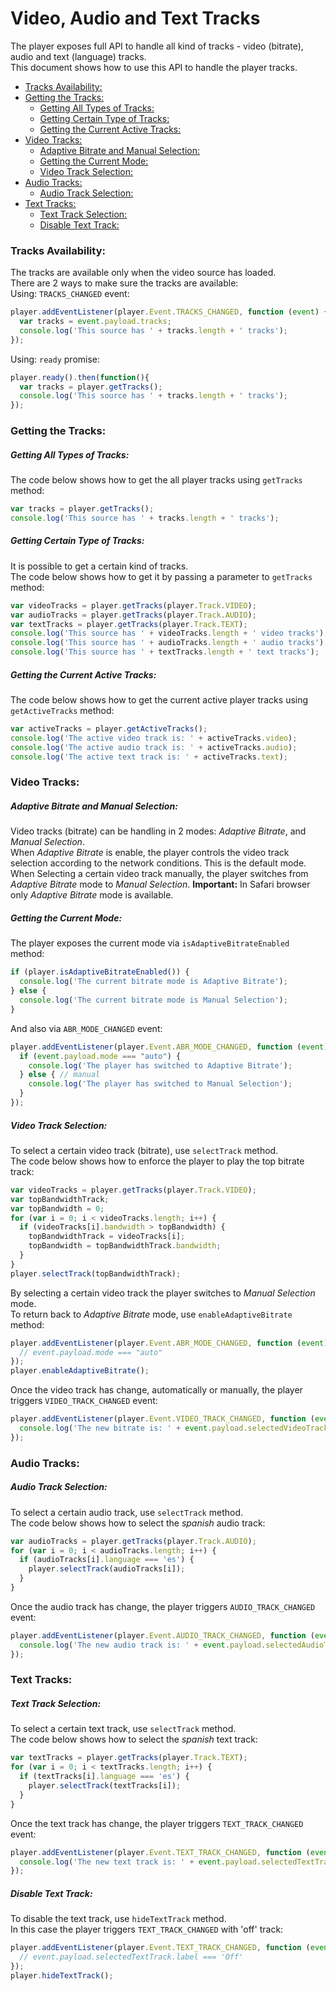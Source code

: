 # Video, Audio and Text Tracks

The player exposes full API to handle all kind of tracks - video (bitrate), audio and text (language) tracks.
<br>This document shows how to use this API to handle the player tracks. 

+ [Tracks Availability:](#tracks-availability)
+ [Getting the Tracks:](#getting-the-tracks)
    * [Getting All Types of Tracks:](#getting-all-types-of-tracks)
    * [Getting Certain Type of Tracks:](#getting-certain-type-of-tracks)
    * [Getting the Current Active Tracks:](#getting-the-current-active-tracks)
+ [Video Tracks:](#video-tracks)
    * [Adaptive Bitrate and Manual Selection:](#adaptive-bitrate-and-manual-selection)
    * [Getting the Current Mode:](#getting-the-current-mode)
    * [Video Track Selection:](#video-track-selection)
+ [Audio Tracks:](#audio-tracks)
    * [Audio Track Selection:](#audio-track-selection)
+ [Text Tracks:](#text-tracks)
    * [Text Track Selection:](#text-track-selection)
  * [Disable Text Track:](#disable-text-track) 

### Tracks Availability:
The tracks are available only when the video source has loaded.
<br>There are 2 ways to make sure the tracks are available:
<br>Using: `TRACKS_CHANGED` event: 
```javascript
player.addEventListener(player.Event.TRACKS_CHANGED, function (event) {
  var tracks = event.payload.tracks;
  console.log('This source has ' + tracks.length + ' tracks');
});
```
Using: `ready` promise:
```javascript
player.ready().then(function(){
  var tracks = player.getTracks();
  console.log('This source has ' + tracks.length + ' tracks');
});
```
### Getting the Tracks: 
##### Getting All Types of Tracks:
The code below shows how to get the all player tracks using `getTracks` method:
```javascript
var tracks = player.getTracks();
console.log('This source has ' + tracks.length + ' tracks');
```

##### Getting Certain Type of Tracks:
It is possible to get a certain kind of tracks.
<br>The code below shows how to get it by passing a parameter to `getTracks` method:
```javascript
var videoTracks = player.getTracks(player.Track.VIDEO);
var audioTracks = player.getTracks(player.Track.AUDIO);
var textTracks = player.getTracks(player.Track.TEXT);
console.log('This source has ' + videoTracks.length + ' video tracks');
console.log('This source has ' + audioTracks.length + ' audio tracks');
console.log('This source has ' + textTracks.length + ' text tracks');
```

##### Getting the Current Active Tracks:
The code below shows how to get the current active player tracks using `getActiveTracks` method:
```javascript
var activeTracks = player.getActiveTracks();
console.log('The active video track is: ' + activeTracks.video);
console.log('The active audio track is: ' + activeTracks.audio);
console.log('The active text track is: ' + activeTracks.text);
```

### Video Tracks:
##### Adaptive Bitrate and Manual Selection:
Video tracks (bitrate) can be handling in 2 modes: *Adaptive Bitrate*, and *Manual Selection*.
<br>When *Adaptive Bitrate* is enable, the player controls the video track selection according to the network conditions. This is the default mode.
<br>When Selecting a certain video track manually, the player switches from *Adaptive Bitrate* mode to *Manual Selection*.
**Important:** In Safari browser only *Adaptive Bitrate* mode is available.

##### Getting the Current Mode:
The player exposes the current mode via `isAdaptiveBitrateEnabled` method:
```javascript
if (player.isAdaptiveBitrateEnabled()) {
  console.log('The current bitrate mode is Adaptive Bitrate');
} else {
  console.log('The current bitrate mode is Manual Selection');
}
```
And also via `ABR_MODE_CHANGED` event:
```javascript
player.addEventListener(player.Event.ABR_MODE_CHANGED, function (event) {
  if (event.payload.mode === "auto") {
    console.log('The player has switched to Adaptive Bitrate');
  } else { // manual
    console.log('The player has switched to Manual Selection');
  }
});
```
##### Video Track Selection:
To select a certain video track (bitrate), use `selectTrack` method.
<br>The code below shows how to enforce the player to play the top bitrate track:
```javascript
var videoTracks = player.getTracks(player.Track.VIDEO);
var topBandwidthTrack;
var topBandwidth = 0;
for (var i = 0; i < videoTracks.length; i++) {
  if (videoTracks[i].bandwidth > topBandwidth) {
    topBandwidthTrack = videoTracks[i];
    topBandwidth = topBandwidthTrack.bandwidth;
  }
}
player.selectTrack(topBandwidthTrack);
```
By selecting a certain video track the player switches to *Manual Selection* mode.
<br>To return back to *Adaptive Bitrate* mode, use `enableAdaptiveBitrate` method:
```javascript
player.addEventListener(player.Event.ABR_MODE_CHANGED, function (event) {
  // event.payload.mode === "auto"
});
player.enableAdaptiveBitrate();
```
Once the video track has change, automatically or manually, the player triggers `VIDEO_TRACK_CHANGED` event:
```javascript
player.addEventListener(player.Event.VIDEO_TRACK_CHANGED, function (event) {
  console.log('The new bitrate is: ' + event.payload.selectedVideoTrack.bandwidth);
});
```
### Audio Tracks:
##### Audio Track Selection:
To select a certain audio track, use `selectTrack` method.
<br>The code below shows how to select the *spanish* audio track:
```javascript
var audioTracks = player.getTracks(player.Track.AUDIO);
for (var i = 0; i < audioTracks.length; i++) {
  if (audioTracks[i].language === 'es') {
    player.selectTrack(audioTracks[i]);
  }
}
```
Once the audio track has change, the player triggers `AUDIO_TRACK_CHANGED` event:
```javascript
player.addEventListener(player.Event.AUDIO_TRACK_CHANGED, function (event) {
  console.log('The new audio track is: ' + event.payload.selectedAudioTrack.label);
});
```

### Text Tracks:
##### Text Track Selection:
To select a certain text track, use `selectTrack` method.
<br>The code below shows how to select the *spanish* text track:
```javascript
var textTracks = player.getTracks(player.Track.TEXT);
for (var i = 0; i < textTracks.length; i++) {
  if (textTracks[i].language === 'es') {
    player.selectTrack(textTracks[i]);
  }
}
```
Once the text track has change, the player triggers `TEXT_TRACK_CHANGED` event:
```javascript
player.addEventListener(player.Event.TEXT_TRACK_CHANGED, function (event) {
  console.log('The new text track is: ' + event.payload.selectedTextTrack.label);
});
```
##### Disable Text Track:
To disable the text track, use `hideTextTrack` method.
<br>In this case the player triggers `TEXT_TRACK_CHANGED` with 'off' track:
```javascript
player.addEventListener(player.Event.TEXT_TRACK_CHANGED, function (event) {
  // event.payload.selectedTextTrack.label === 'Off'
});
player.hideTextTrack();
```
